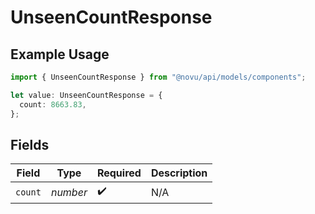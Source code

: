 # UnseenCountResponse

## Example Usage

```typescript
import { UnseenCountResponse } from "@novu/api/models/components";

let value: UnseenCountResponse = {
  count: 8663.83,
};
```

## Fields

| Field              | Type               | Required           | Description        |
| ------------------ | ------------------ | ------------------ | ------------------ |
| `count`            | *number*           | :heavy_check_mark: | N/A                |